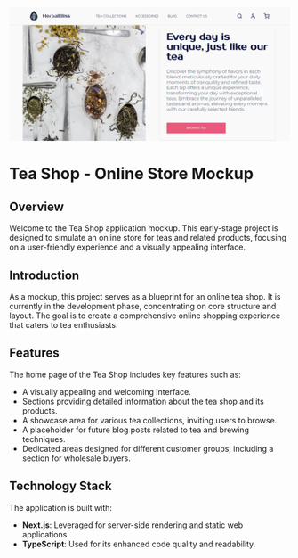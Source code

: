 ![Herbal bliss cover](public/HerbalBlissDesktop1.png)

# Tea Shop - Online Store Mockup

## Overview

Welcome to the Tea Shop application mockup. This early-stage project is designed to simulate an online store for teas and related products, focusing on a user-friendly experience and a visually appealing interface.

## Introduction

As a mockup, this project serves as a blueprint for an online tea shop. It is currently in the development phase, concentrating on core structure and layout. The goal is to create a comprehensive online shopping experience that caters to tea enthusiasts.

## Features

The home page of the Tea Shop includes key features such as:

- A visually appealing and welcoming interface.
- Sections providing detailed information about the tea shop and its products.
- A showcase area for various tea collections, inviting users to browse.
- A placeholder for future blog posts related to tea and brewing techniques.
- Dedicated areas designed for different customer groups, including a section for wholesale buyers.

## Technology Stack

The application is built with:

- **Next.js**: Leveraged for server-side rendering and static web applications.
- **TypeScript**: Used for its enhanced code quality and readability.






